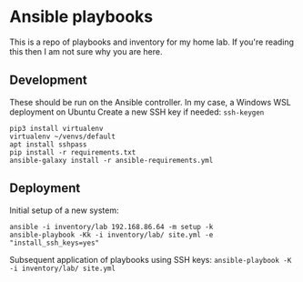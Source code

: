 # Ansible playbooks

This is a repo of playbooks and inventory for my home lab. If you're reading this then I am not sure why you are here.

## Development
These should be run on the Ansible controller. In my case, a Windows WSL deployment on Ubuntu
Create a new SSH key if needed: `ssh-keygen`

```
pip3 install virtualenv
virtualenv ~/venvs/default
apt install sshpass
pip install -r requirements.txt
ansible-galaxy install -r ansible-requirements.yml
```
 
## Deployment
Initial setup of a new system:
```
ansible -i inventory/lab 192.168.86.64 -m setup -k
ansible-playbook -Kk -i inventory/lab/ site.yml -e "install_ssh_keys=yes"
```
Subsequent application of playbooks using SSH keys: `ansible-playbook -K -i inventory/lab/ site.yml`